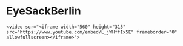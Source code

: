 
<iDOCTYPEhtml>
  <html>
    <head>
     <meta charser="utf-8">
     <title>The Profile of EyeSackBerlin</title>
    </head>
    <body>
    <h1>EyeSackBerlin</h1>
    
    <video scr="<iframe width="560" height="315" src="https://www.youtube.com/embed/L_jWHffIx5E" frameborder="0" allowfullscreen></iframe>">  
    
    
   
